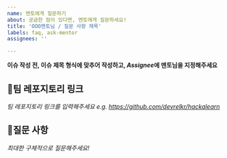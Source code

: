 ```yaml
---
name: 멘토에게 질문하기
about: 궁금한 점이 있다면, 멘토에게 질문하세요!
title: 'OOO멘토님 / 질문 사항 제목'
labels: faq, ask-mentor
assignees: ''

---
```


**이슈 작성 전, 이슈 제목 형식에 맞추어 작성하고, *Assignee*에 멘토님을 지정해주세요**

## 🌱팀 레포지토리 링크

*팀 레포지토리 링크를 입력해주세요 e.g. https://github.com/devrelkr/hackalearn*

## 🙋질문 사항

*최대한 구체적으로 질문해주세요!* 



